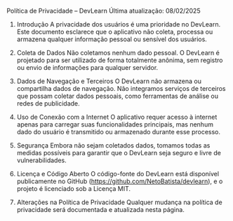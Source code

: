 Política de Privacidade – DevLearn
Última atualização: 08/02/2025

1. Introdução
A privacidade dos usuários é uma prioridade no DevLearn. Este documento esclarece que o aplicativo não coleta, processa ou armazena qualquer informação pessoal ou sensível dos usuários.

2. Coleta de Dados
Não coletamos nenhum dado pessoal.
O DevLearn é projetado para ser utilizado de forma totalmente anônima, sem registro ou envio de informações para qualquer servidor.

3. Dados de Navegação e Terceiros
O DevLearn não armazena ou compartilha dados de navegação.
Não integramos serviços de terceiros que possam coletar dados pessoais, como ferramentas de análise ou redes de publicidade.
4. Uso de Conexão com a Internet
O aplicativo requer acesso à internet apenas para carregar suas funcionalidades principais, mas nenhum dado do usuário é transmitido ou armazenado durante esse processo.

5. Segurança
Embora não sejam coletados dados, tomamos todas as medidas possíveis para garantir que o DevLearn seja seguro e livre de vulnerabilidades.

6. Licença e Código Aberto
O código-fonte do DevLearn está disponível publicamente no GitHub (https://github.com/NetoBatista/devlearn), e o projeto é licenciado sob a Licença MIT.

7. Alterações na Política de Privacidade
Qualquer mudança na política de privacidade será documentada e atualizada nesta página.